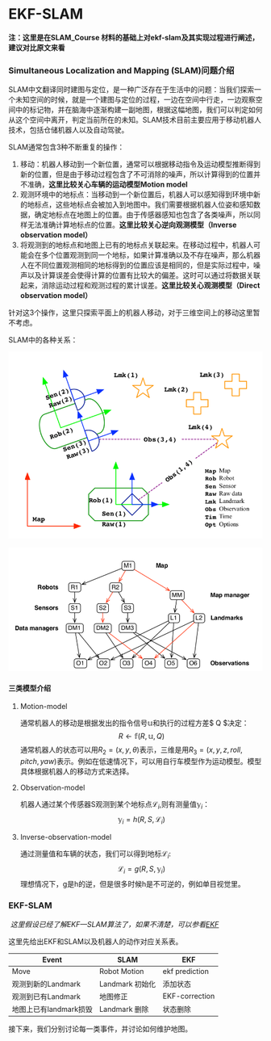 # EKF-SLAM

**注：这里是在SLAM_Course 材料的基础上对ekf-slam及其实现过程进行阐述，建议对比原文来看**

### Simultaneous Localization and Mapping (SLAM)问题介绍

SLAM中文翻译同时建图与定位，是一种广泛存在于生活中的问题：当我们探索一个未知空间的时候，就是一个建图与定位的过程，一边在空间中行走，一边观察空间中的标记物，并在脑海中逐渐构建一副地图，根据这幅地图，我们可以判定如何从这个空间中离开，判定当前所在的未知。SLAM技术目前主要应用于移动机器人技术，包括仓储机器人以及自动驾驶。

SLAM通常包含3种不断重复的操作：

1. 移动：机器人移动到一个新位置，通常可以根据移动指令及运动模型推断得到新的位置，但是由于移动过程包含了不可消除的噪声，所以计算得到的位置并不准确，**这里比较关心车辆的运动模型Motion model**
2. 观测环境中的地标点：当移动到一个新位置后，机器人可以感知得到环境中新的地标点，这些地标点会被加入到地图中。我们需要根据机器人位姿和感知数据，确定地标点在地图上的位置。由于传感器感知也包含了各类噪声，所以同样无法准确计算地标点的位置。**这里比较关心逆向观测模型（Inverse observation model）**
3. 将观测到的地标点和地图上已有的地标点关联起来。在移动过程中，机器人可能会在多个位置观测到同一个地标，如果计算准确以及不存在噪声，那么机器人在不同位置观测相同的地标得到的位置应该是相同的，但是实际过程中，噪声以及计算误差会使得计算的位置有比较大的偏差。这时可以通过将数据关联起来，消除运动过程和观测过程的累计误差。**这里比较关心观测模型（Direct observation model）**

针对这3个操作，这里只探索平面上的机器人移动，对于三维空间上的移动这里暂不考虑。

SLAM中的各种关系：

![SLAM Entities](../assets/SLAM_entities.png)

![ekf_slam_classes_ownship.png](../assets/ekf_slam_classes_ownship.png)

#### 三类模型介绍

1. Motion-model

   通常机器人的移动是根据发出的指令信号$\mathbb u$和执行的过程方差$ Q $决定：
   $$
   R \leftarrow \mathbb f(R, \mathbb u, Q)
   $$
   通常机器人的状态可以用$R_2 = (x, y, \theta)$表示，三维是用$R_3=(x, y, z, roll, pitch, yaw)$表示。例如在低速情况下，可以用自行车模型作为运动模型。模型具体根据机器人的移动方式来选择。

2. Observation-model

   机器人通过某个传感器S观测到某个地标点$\mathcal L_i$,则有测量值$\mathbb y_i$：
   $$
   \mathbb y_i = h(R, S, \mathcal L_i)
   $$

3. Inverse-observation-model

   通过测量值和车辆的状态，我们可以得到地标$\mathcal L_i$:
   $$
   \mathcal L_i = g(R, S, \mathbb y_i)
   $$
   理想情况下，g是h的逆，但是很多时候h是不可逆的，例如单目视觉里。

### EKF-SLAM

​	*这里假设已经了解EKF—SLAM算法了，如果不清楚，可以参看[EKF](./Nonlinear-kalman.md)*

这里先给出EKF和SLAM以及机器人的动作对应关系表。

| Event                  | SLAM            | EKF            |
| ---------------------- | --------------- | -------------- |
| Move                   | Robot Motion    | ekf prediction |
| 观测到新的Landmark     | Landmark 初始化 | 添加状态       |
| 观测到已有Landmark     | 地图修正        | EKF-correction |
| 地图上已有landmark损毁 | Landmark 删除   | 状态删除       |

接下来，我们分别讨论每一类事件，并讨论如何维护地图。